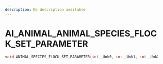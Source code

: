 ```yaml
---
description: No description available 
---
```


# AI_ANIMAL\_ANIMAL_SPECIES_FLOCK_SET_PARAMETER

```cpp
void ANIMAL_SPECIES_FLOCK_SET_PARAMETER(int _Unk0, int _Unk1, int _Unk2, int _Unk3, int _Unk4);
```
